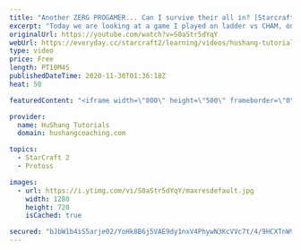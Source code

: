 ```yaml
---
title: "Another ZERG PROGAMER... Can I survive their all in? [Starcraft 2]"
excerpt: "Today we are looking at a game I played on ladder vs CHAM, one of the stronger players in Latin America. I'm trying this new void ray style vs zerg and it's REALLY strong. Imba?  Coaching -------------------------------------------------------------------------- Website: https://www.hushangcoaching.com"
originalUrl: https://youtube.com/watch?v=S0aStr5dYqY
webUrl: https://everyday.cc/starcraft2/learning/videos/hushang-tutorials-another-zerg-progamer-can-i-survive-their-all-in-starcraft-2/
type: video
price: Free
length: PT10M4S
publishedDateTime: 2020-11-30T01:36:18Z
heat: 50

featuredContent: "<iframe width=\"800\" height=\"500\" frameborder=\"0\" src=\"https://www.youtube.com/embed/S0aStr5dYqY\" allow=\"accelerometer; autoplay; encrypted-media; gyroscope; picture-in-picture\" allowfullscreen></iframe>"

provider:
  name: HuShang Tutorials
  domain: hushangcoaching.com

topics:
  - StarCraft 2
  - Protoss

images:
  - url: https://i.ytimg.com/vi/S0aStr5dYqY/maxresdefault.jpg
    width: 1280
    height: 720
    isCached: true

secured: "bJbW1b4iS5arje02/YoHk8B6j5VAE9dy1nxV4PhywN3KcVVc7t/4/9HCXTnW9Vnzk9x+QpJbUCHn8p64Po/Pfn6kN1b/lbu4mEVMfNlo68gxVYKs/azidhYhzeHtccHpgzwaywk2L5OIO27XGGpochapgErGcIGEjNr6djNcYhdxOa2kiKF3Q0K+xkEkAUhU0odm6CVjkYBp/+S5WXQQYa8j3ruqgdRZfdC+17t2stz0Sf5ZKZDsgNsxA9ggXUh6bCCMvS1Qxe+KrNc/wsBznQhmx8DV/nEcVE7Us1myOjG3DxG8BGs9zB5A2Gax5GglqMxTQqxWgfsiPtCwN0jL18bOhITpWBAuag8c6OYZ/eg9Ae2Ntrw2F16PP99WROMhPu5ZNZRzQ/YeoVD9zpfehJBY0O1yvtqMn+JmpkyJQYI=;u+U+WA4bfc8LgiEZDOb+Ig=="
---
```


